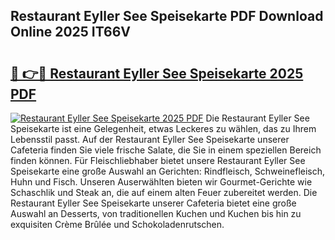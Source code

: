 ## Restaurant Eyller See Speisekarte PDF Download Online 2025 IT66V

# <h2><a href="http://gcbvtc.nevu.top/?p=Restaurant+Eyller+See+Speisekarte">🔗 👉🔴 Restaurant Eyller See Speisekarte 2025 PDF</a></h2>

[![Restaurant Eyller See Speisekarte 2025 PDF](https://i.imgur.com/dBaPXMq.png)](http://gcbvtc.nevu.top/?p=Restaurant+Eyller+See+Speisekarte)
Die Restaurant Eyller See Speisekarte ist eine Gelegenheit, etwas Leckeres zu wählen, das zu Ihrem Lebensstil passt. Auf der Restaurant Eyller See Speisekarte unserer Cafeteria finden Sie viele frische Salate, die Sie in einem speziellen Bereich finden können. Für Fleischliebhaber bietet unsere Restaurant Eyller See Speisekarte eine große Auswahl an Gerichten: Rindfleisch, Schweinefleisch, Huhn und Fisch. Unseren Auserwählten bieten wir Gourmet-Gerichte wie Schaschlik und Steak an, die auf einem alten Feuer zubereitet werden. Die Restaurant Eyller See Speisekarte unserer Cafeteria bietet eine große Auswahl an Desserts, von traditionellen Kuchen und Kuchen bis hin zu exquisiten Crème Brûlée und Schokoladenrutschen.
